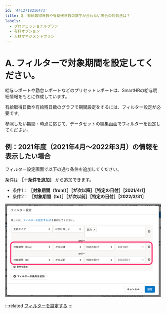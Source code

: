 ```yaml
---
id: '4412718216473'
title: Q. 有給取得日数や有給残日数の数字が合わない場合の対処法は？
labels:
  - プロフェッショナルプラン
  - 有料オプション
  - 人材マネジメントプラン
---
```

# A. フィルターで対象期間を設定してください。

給与レポートや勤怠レポートなどのプリセットレポートは、SmartHRの給与明細情報をもとに作成しています。

有給取得日数や有給残日数のグラフで期間設定をするには、フィルター設定が必要です。

参照したい期間・時点に応じて、データセットの編集画面でフィルターを設定してください。

## 例：2021年度（2021年4月〜2022年3月）の情報を表示したい場合

フィルター設定画面で以下の通り条件を追加してください。

条件は **［＋条件を追加］** から追加できます。

- 条件1： **［対象期間（from）］［が次以降］［特定の日付］［2021/4/1］** 
- 条件2： **［対象期間（to）］［が次以前］［特定の日付］［2022/3/31］** 

![](./_____________________________SmartHR.png)

:::related
[フィルターを設定する](https://knowledge.smarthr.jp/hc/ja/articles/360035221193)
:::
